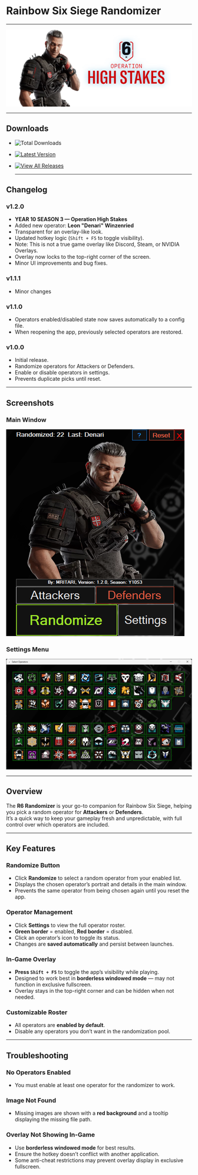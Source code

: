 # Rainbow Six Siege Randomizer

---

![banner](images/banner.png)

---

## Downloads
- ![Total Downloads](https://img.shields.io/github/downloads/mritari/Rainbow-Six-Siege-Randomizer/total?style=for-the-badge)
- [![Latest Version](https://img.shields.io/github/v/release/mritari/Rainbow-Six-Siege-Randomizer?style=for-the-badge)](https://github.com/mritari/Rainbow-Six-Siege-Randomizer/releases/latest)  
- [![View All Releases](https://img.shields.io/badge/View%20All-Releases-blue?style=for-the-badge)](https://github.com/mritari/Rainbow-Six-Siege-Randomizer/releases)

  ---

## Changelog

### v1.2.0
- **YEAR 10 SEASON 3 — Operation High Stakes**
- Added new operator: **Leon "Denari" Winzenried**
- Transparent for an overlay-like look.
- Updated hotkey logic (`Shift + F5` to toggle visibility).
- Note: This is not a true game overlay like Discord, Steam, or NVIDIA Overlays.
- Overlay now locks to the top-right corner of the screen.
- Minor UI improvements and bug fixes.

### v1.1.1
- Minor changes

### v1.1.0
- Operators enabled/disabled state now saves automatically to a config file.
- When reopening the app, previously selected operators are restored.

### v1.0.0
- Initial release.
- Randomize operators for Attackers or Defenders.
- Enable or disable operators in settings.
- Prevents duplicate picks until reset.

--- 

## Screenshots 

### Main Window 
![Main Window](images/ss.png) 

### Settings Menu 
![Settings Menu](images/ss2.png) 

---

## Overview
The **R6 Randomizer** is your go-to companion for Rainbow Six Siege, helping you pick a random operator for **Attackers** or **Defenders**.  
It’s a quick way to keep your gameplay fresh and unpredictable, with full control over which operators are included.

---

## Key Features

### Randomize Button
- Click **Randomize** to select a random operator from your enabled list.  
- Displays the chosen operator’s portrait and details in the main window.  
- Prevents the same operator from being chosen again until you reset the app.

### Operator Management
- Click **Settings** to view the full operator roster.  
- **Green border** = enabled, **Red border** = disabled.  
- Click an operator’s icon to toggle its status.  
- Changes are **saved automatically** and persist between launches.

### In-Game Overlay
- **Press `Shift + F5`** to toggle the app’s visibility while playing.  
- Designed to work best in **borderless windowed mode** — may not function in exclusive fullscreen.  
- Overlay stays in the top-right corner and can be hidden when not needed.

### Customizable Roster
- All operators are **enabled by default**.  
- Disable any operators you don’t want in the randomization pool.

---

## Troubleshooting

### No Operators Enabled
- You must enable at least one operator for the randomizer to work.

### Image Not Found
- Missing images are shown with a **red background** and a tooltip displaying the missing file path.

### Overlay Not Showing In-Game
- Use **borderless windowed mode** for best results.
- Ensure the hotkey doesn’t conflict with another application.
- Some anti-cheat restrictions may prevent overlay display in exclusive fullscreen.

